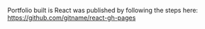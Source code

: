 Portfolio built is React was published by following the steps here:
https://github.com/gitname/react-gh-pages
